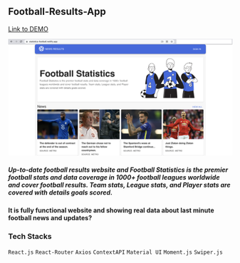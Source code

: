 ## Football-Results-App

[Link to DEMO](https://statistics-football.netlify.app/)

![Screenshot](Football-Statistics.png)

##### Up-to-date football results website and Football Statistics is the premier football stats and data coverage in 1000+ football leagues worldwide and cover football results. Team stats, League stats, and Player stats are covered with details goals scored.
#### It is fully functional website and showing real data about last minute football news and updates?

### Tech Stacks
`React.js` `React-Router` `Axios` `ContextAPI` `Material UI` `Moment.js` `Swiper.js`
